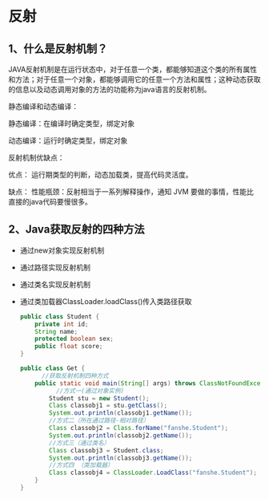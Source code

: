 # 反射

## 1、什么是反射机制？

JAVA反射机制是在运行状态中，对于任意一个类，都能够知道这个类的所有属性和方法；对于任意一个对象，都能够调用它的任意一个方法和属性；这种动态获取的信息以及动态调用对象的方法的功能称为java语言的反射机制。

 

静态编译和动态编译：

静态编译：在编译时确定类型，绑定对象

动态编译：运行时确定类型，绑定对象



反射机制优缺点：

优点： 运行期类型的判断，动态加载类，提高代码灵活度。

缺点： 性能瓶颈：反射相当于一系列解释操作，通知 JVM 要做的事情，性能比直接的java代码要慢很多。

## 2、Java获取反射的四种方法

- 通过new对象实现反射机制

- 通过路径实现反射机制

- 通过类名实现反射机制

- 通过类加载器ClassLoader.loadClass()传入类路径获取

  ```java
  public class Student {
      private int id;
      String name;
      protected boolean sex;
      public float score;
  }
  
  public class Get {
        //获取反射机制四种方式
      public static void main(String[] args) throws ClassNotFoundException {
            //方式一(通过对象实例)
          Student stu = new Student();
          Class classobj1 = stu.getClass();
          System.out.println(classobj1.getName());
          //方式二（所在通过路径-相对路径）
          Class classobj2 = Class.forName("fanshe.Student");
          System.out.println(classobj2.getName());
          //方式三（通过类名）
          Class classobj3 = Student.class;
          System.out.println(classobj3.getName());
          //方式四 （类加载器）
          Class classobj4 = ClassLoader.LoadClass("fanshe.Student");
      }
  } 
  ```


